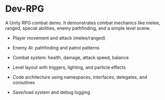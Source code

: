 # Dev-RPG

A Unity RPG combat demo.
It demonstrates combat mechanics like melee, ranged, special abilities, enemy pathfinding, and a simple level scene.

* Player movement and attack (melee/ranged)

* Enemy AI: pathfinding and patrol patterns

* Combat system: health, damage, attack speed, balance

* Level layout with triggers, lighting, and particle effects

* Code architecture using namespaces, interfaces, delegates, and coroutines

* Save/load system and debug logging
